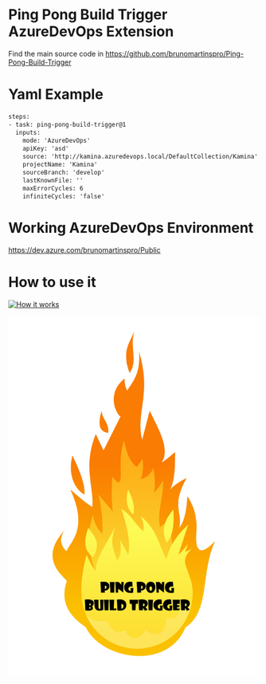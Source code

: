 # Ping Pong Build Trigger AzureDevOps Extension

Find the main source code in https://github.com/brunomartinspro/Ping-Pong-Build-Trigger

# Yaml Example
```
steps:
- task: ping-pong-build-trigger@1
  inputs:
    mode: 'AzureDevOps'
    apiKey: 'asd'
    source: 'http://kamina.azuredevops.local/DefaultCollection/Kamina'
    projectName: 'Kamina'
    sourceBranch: 'develop'
    lastKnownFile: ''
    maxErrorCycles: 6
    infiniteCycles: 'false'
```
# Working AzureDevOps Environment
https://dev.azure.com/brunomartinspro/Public

# How to use it
[![How it works](https://i.imgur.com/03PlVDw.png)](http://www.youtube.com/watch?v=kHauYihebYU "Ping Pong Build Trigger - How to use it")

![alt text](Extension/extensionIcon.png)
